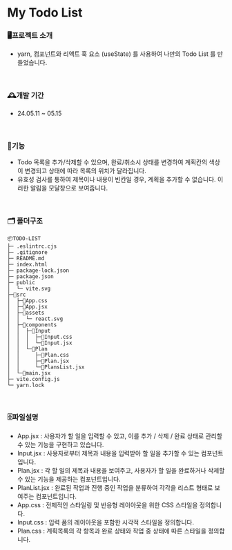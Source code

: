 # My Todo List

### 🖥️프로젝트 소개

- yarn, 컴포넌트와 리액트 훅 요소 (useState) 를 사용하여 나만의 Todo List 를 만들었습니다.

<br>

### 🕰️개발 기간

- 24.05.11 ~ 05.15

<br>

### 📌기능

- Todo 목록을 추가/삭제할 수 있으며, 완료/취소시 상태를 변경하여 계획칸의 색상이 변경되고 상태에 따라 목록의 위치가 달라집니다.
- 유효성 검사를 통하여 제목이나 내용이 빈칸일 경우, 계획을 추가할 수 없습니다. 이러한 알림을 모달창으로 보여줍니다.

<br>

### 🗂️ 폴더구조

```
📦TODO-LIST
├─ .eslintrc.cjs
├─ .gitignore
├─ README.md
├─ index.html
├─ package-lock.json
├─ package.json
├─ public
│  └─ vite.svg
├─📂src
│  ├─📜App.css
│  ├─📜App.jsx
│  ├─📂assets
│  │  └─ react.svg
│  ├─📂components
│  │  ├─📂Input
│  │  │  ├─📜Input.css
│  │  │  └─📜Input.jsx
│  │  └─📂Plan
│  │     ├─📜Plan.css
│  │     ├─📜Plan.jsx
│  │     └─📜PlansList.jsx
│  └─📜main.jsx
├─ vite.config.js
└─ yarn.lock
```

<br>

### 🗄️파일설명

- App.jsx : 사용자가 할 일을 입력할 수 있고, 이를 추가 / 삭제 / 완료 상태로 관리할 수 있는 기능을 구현하고 있습니다.
- Input.jsx : 사용자로부터 제목과 내용을 입력받아 할 일을 추가할 수 있는 컴포넌트입니다.
- Plan.jsx : 각 할 일의 제목과 내용을 보여주고, 사용자가 할 일을 완료하거나 삭제할 수 있는 기능을 제공하는 컴포넌트입니다.
- PlanList.jsx : 완료된 작업과 진행 중인 작업을 분류하여 각각을 리스트 형태로 보여주는 컴포넌트입니다.
- App.css : 전체적인 스타일링 및 반응형 레이아웃을 위한 CSS 스타일을 정의합니다.
- Input.css : 입력 폼의 레이아웃을 포함한 시각적 스타일을 정의합니다.
- Plan.css : 계획목록의 각 항목과 완료 상태와 작업 중 상태에 따른 스타일을 정의합니다.
